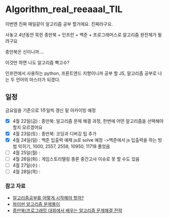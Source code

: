# Algorithm_real_reeaaal_TIL

이번엔 진짜 매일같이 알고리즘 공부 할거에요.
진짜라구요.

사놓고 4년동안 묵힌 종만북 + 인프런 + 백준 + 프로그래머스로 알고리즘 완전체가 될려구요

종만북은 신이니까....

이것만 하면 나도 알고리즘 빡고수?

인프런에서 사용하는 python, 프론트엔드 지향이니까 공부 할 JS, 알고리즘 공부로 나는 두 언어의 마스터가 되겠다.

## 일정
금요일을 기준으로 1주일씩 갱신 밑 아카이빙 예정

- [x] 4월 22일(금) : 종만북: 알고리즘 문제 해결 과정, 한번에 어떤 알고리즘을 선택해야 할지 모르겠어요
- [x] 4월 23일(토) : 종만북: 코딩과 디버깅 팁 추가
- [x] 4월 24일(일) : 백준 입출력 예제 js로 solve 예정 ->백준에서 js 입출력을 하는 방법 익히기, 1000, 2557, 2558, 10950, 11718 풀었음
- [ ] 4월 25일(월) :
- [ ] 4월 26일(화) : 게임스토리텔링 총론 중간고사 이슈로 못 할 수도 있음
- [ ] 4월 27일(수) :
- [ ] 4월 28일(목) :
### 참고 자료
- [알고리즘공부를 어떻게 시작해야 할까?](https://steady-coding.tistory.com/260)
- [파이썬 알고리즘 문제풀이](https://inf.run/x7y1)
- [종만북(프로그래밍 대회에서 배우는 알고리즘 문제해결 전략](https://book.algospot.com/)
